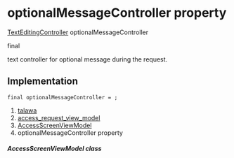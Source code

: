 
<div>

# optionalMessageController property

</div>


[TextEditingController](https://api.flutter.dev/flutter/widgets/TextEditingController-class.html)
optionalMessageController


final




text controller for optional message during the request.



## Implementation

``` language-dart
final optionalMessageController = ;
```







1.  [talawa](../../index.html)
2.  [access_request_view_model](../../view_model_access_request_view_model/)
3.  [AccessScreenViewModel](../../view_model_access_request_view_model/AccessScreenViewModel-class.html)
4.  optionalMessageController property

##### AccessScreenViewModel class







